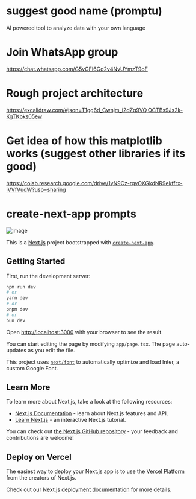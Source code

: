 # suggest good name (promptu)
AI powered tool to analyze data with your own language 

# Join WhatsApp group
https://chat.whatsapp.com/G5vGFI6Gd2v4NvUYmzT9oF

# Rough project architecture 
https://excalidraw.com/#json=T1gg6d_Cwnjm_i2dZq9VO,OCTBs9Js2k-KgTKpks05ew

# Get idea of how this matplotlib works (suggest other libraries if its good)
https://colab.research.google.com/drive/1yN9Cz-rqvOXGkdNR9ekffrx-lVVfVuqW?usp=sharing

# create-next-app prompts
![image](https://github.com/Vaibhav234k/promptu/assets/114278562/3d4e0b61-d295-4405-9aea-fb71baf28a19)

This is a [Next.js](https://nextjs.org/) project bootstrapped with [`create-next-app`](https://github.com/vercel/next.js/tree/canary/packages/create-next-app).

## Getting Started

First, run the development server:

```bash
npm run dev
# or
yarn dev
# or
pnpm dev
# or
bun dev
```

Open [http://localhost:3000](http://localhost:3000) with your browser to see the result.

You can start editing the page by modifying `app/page.tsx`. The page auto-updates as you edit the file.

This project uses [`next/font`](https://nextjs.org/docs/basic-features/font-optimization) to automatically optimize and load Inter, a custom Google Font.

## Learn More

To learn more about Next.js, take a look at the following resources:

- [Next.js Documentation](https://nextjs.org/docs) - learn about Next.js features and API.
- [Learn Next.js](https://nextjs.org/learn) - an interactive Next.js tutorial.

You can check out [the Next.js GitHub repository](https://github.com/vercel/next.js/) - your feedback and contributions are welcome!

## Deploy on Vercel

The easiest way to deploy your Next.js app is to use the [Vercel Platform](https://vercel.com/new?utm_medium=default-template&filter=next.js&utm_source=create-next-app&utm_campaign=create-next-app-readme) from the creators of Next.js.

Check out our [Next.js deployment documentation](https://nextjs.org/docs/deployment) for more details.
